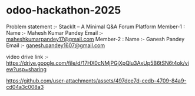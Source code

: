 # odoo-hackathon-2025
Problem statement :- StackIt – A Minimal Q&A Forum Platform
Member-1 :
Name :- Mahesh Kumar Pandey
Email :- maheshkumarpandey17@gmail.com
Member-2 :
Name :- Ganesh Pandey 
Email :- ganesh.pandey1607@gmail.com

video drive link :- https://drive.google.com/file/d/17HX0cNMjPGjXpQlu3AxUp5B6tSN6t4ok/view?usp=sharing

https://github.com/user-attachments/assets/497dee7d-cedb-4709-84a9-cd04a3c008a3

